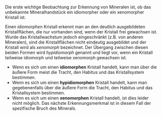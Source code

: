 Die erste wichtige Beobachtung zur Erkennung von Mineralen ist, ob das unbekannte Mineralhandstück ein idiomorpher oder ein xenomorpher Kristall ist. 

Einen *idiomorphen* Kristall erkennt man an den deutlich ausgebildeten Kristallflächen, die nur vorhanden sind, wenn der Kristall frei gewachsen ist. Wurde das Kristallwachstum jedoch eingeschränkt (z.B. von anderen Mineralen), sind die Kristallflächen nicht eindeutig ausgebildet und der Kristall wird als *xenomorph* bezeichnet. Der Übergang zwischen diesen beiden Formen wird *hypidiomorph* genannt und liegt vor, wenn ein Kristall teilweise idiomorph und teilweise xenomorph gewachsen ist.

- Wenn es sich um einen **idiomorphen** Kristall handelt, kann man über die äußere Form meist die Tracht, den Habitus und das Kristallsystem bestimmen. 
- Wenn es sich um einen **hypidiomorphen** Kristall handelt, kann man gegebenenfalls über die äußere Form die Tracht, den Habitus und das Kristallsystem bestimmen. 
- Wenn es sich um einen **xenomorphen** Kristall handelt, ist dies leider nicht möglich. Das nächste Erkennungsmerkmal ist in diesem Fall der spezifische Bruch des Minerals.
